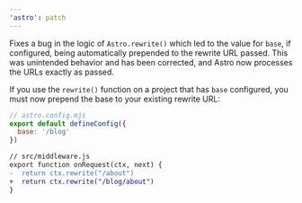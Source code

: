 ```yaml
---
'astro': patch
---
```


Fixes a bug in the logic of `Astro.rewrite()` which led to the value for `base`, if configured, being automatically prepended to the rewrite URL passed. This was unintended behavior and has been corrected, and Astro now processes the URLs exactly as passed.

If you use the `rewrite()` function on a project that has `base` configured, you must now prepend the base to your existing rewrite URL:

```js
// astro.config.mjs
export default defineConfig({
  base: '/blog'
})
```

```diff
// src/middleware.js
export function onRequest(ctx, next) {
-  return ctx.rewrite("/about")
+  return ctx.rewrite("/blog/about")
}
```
